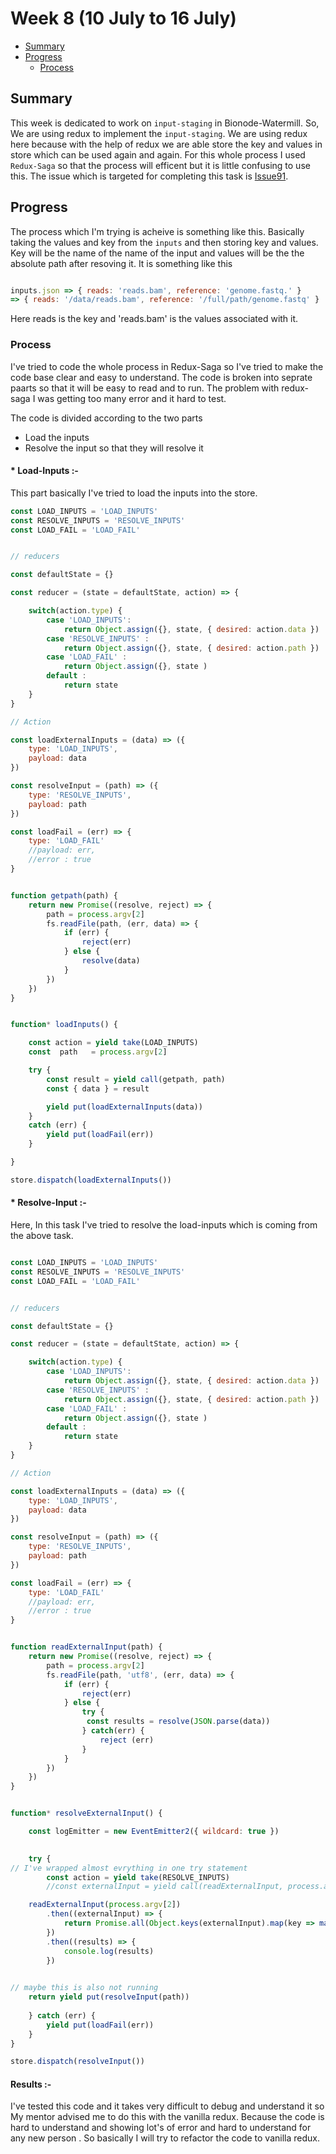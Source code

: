 # Week 8 (10 July to 16 July)


- [Summary](#summary)
- [Progress](#progress)
    - [Process](#process)



## Summary

This week is dedicated to work on `input-staging` in Bionode-Watermill. So, We are using redux to implement the
`input-staging`. We are using redux here because with the help of redux we are able store the key and values in store
which can be used again and again. For this whole process I used `Redux-Saga` so that the process will efficent but
it is little confusing to use this. The issue which is targeted for completing this task is [Issue91](https://github.com/bionode/bionode-watermill/issues/95).


## Progress

The process which I'm trying is acheive is something like this. Basically taking the values and key from the `inputs`
and then storing key and values. Key will be the name of the name of the input and values will be the the absolute path
after resoving it. It is something like this

```javascript

inputs.json => { reads: 'reads.bam', reference: 'genome.fastq.' } 
=> { reads: '/data/reads.bam', reference: '/full/path/genome.fastq' }

```

Here reads is the key and 'reads.bam' is the values associated with it. 

### Process

I've tried to code the whole process in Redux-Saga so I've tried to make the code base clear and easy to understand.
The code is broken into seprate paarts so that it will be easy to read and to run. The problem with redux-saga I was
getting too many error and it hard to test. 

The code is divided according to the two parts
* Load the inputs
* Resolve the input so that they will resolve it 

####   * Load-Inputs :- 

This part basically I've tried to load the inputs into the store.

```javascript
const LOAD_INPUTS = 'LOAD_INPUTS'
const RESOLVE_INPUTS = 'RESOLVE_INPUTS'
const LOAD_FAIL = 'LOAD_FAIL'


// reducers

const defaultState = {}

const reducer = (state = defaultState, action) => {   

	switch(action.type) {
		case 'LOAD_INPUTS':
			return Object.assign({}, state, { desired: action.data })
		case 'RESOLVE_INPUTS' :
			return Object.assign({}, state, { desired: action.path })
		case 'LOAD_FAIL' :
			return Object.assign({}, state )
		default :
			return state
	}
}

// Action 

const loadExternalInputs = (data) => ({
	type: 'LOAD_INPUTS',
	payload: data
})

const resolveInput = (path) => ({
	type: 'RESOLVE_INPUTS',
	payload: path
})

const loadFail = (err) => {
	type: 'LOAD_FAIL'
	//payload: err,
	//error : true
}


function getpath(path) {
	return new Promise((resolve, reject) => {
		path = process.argv[2]
		fs.readFile(path, (err, data) => {
			if (err) {
				reject(err)
			} else {
				resolve(data)
			}
		})
	})
}


function* loadInputs() {

	const action = yield take(LOAD_INPUTS)
	const  path   = process.argv[2]

	try {
		const result = yield call(getpath, path)
		const { data } = result

		yield put(loadExternalInputs(data))
	}
	catch (err) {
		yield put(loadFail(err))
	}

}

store.dispatch(loadExternalInputs())

```

#### * Resolve-Input :-

Here, In this task I've tried to resolve the load-inputs which is coming from the above task. 

```javascript

const LOAD_INPUTS = 'LOAD_INPUTS'
const RESOLVE_INPUTS = 'RESOLVE_INPUTS'
const LOAD_FAIL = 'LOAD_FAIL'


// reducers

const defaultState = {}

const reducer = (state = defaultState, action) => {   

	switch(action.type) {
		case 'LOAD_INPUTS':
			return Object.assign({}, state, { desired: action.data })
		case 'RESOLVE_INPUTS' :
			return Object.assign({}, state, { desired: action.path })
		case 'LOAD_FAIL' :
			return Object.assign({}, state )
		default :
			return state
	}
}

// Action 

const loadExternalInputs = (data) => ({
	type: 'LOAD_INPUTS',
	payload: data
})

const resolveInput = (path) => ({
	type: 'RESOLVE_INPUTS',
	payload: path
})

const loadFail = (err) => {
	type: 'LOAD_FAIL'
	//payload: err,
	//error : true
}


function readExternalInput(path) {
	return new Promise((resolve, reject) => {
		path = process.argv[2]
		fs.readFile(path, 'utf8', (err, data) => {
			if (err) {
				reject(err)
			} else {
				try {
				 const results = resolve(JSON.parse(data))
				} catch(err) {
					reject (err)
				}
			}
		})
	})
}


function* resolveExternalInput() {

	const logEmitter = new EventEmitter2({ wildcard: true })

	
	try {
// I've wrapped almost evrything in one try statement
		const action = yield take(RESOLVE_INPUTS)
		//const externalInput = yield call(readExternalInput, process.argv[2])

	readExternalInput(process.argv[2])
		.then((externalInput) => {
			return Promise.all(Object.keys(externalInput).map(key => matchToFs(externalInput[key])))
		})
		.then((results) => {
			console.log(results)
		})

		
// maybe this is also not running 
	return yield put(resolveInput(path))
		
	} catch (err) {
		yield put(loadFail(err))
	}
}

store.dispatch(resolveInput())

```

#### Results :-

I've tested this code and it takes very difficult to debug and understand it so My mentor advised me to do this with the
vanilla redux. Because the code is hard to understand and showing lot's of error and hard to understand for any new person
. So basically I will try to refactor the code to vanilla redux.

